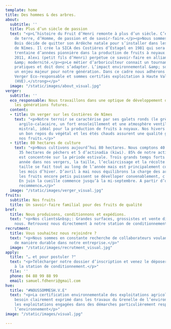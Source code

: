 ```yaml
---
template: home
title: Des hommes & des arbres.
about:
  subtitle: ''
  title: Plus d’un siècle de passion
  text: "<p>L’histoire du Fruit d’Henri remonte à plus d’un siècle. C’est une histoire
    de terre, d’Homme, de passion et de savoir-faire.</p><p>Nous sommes en 1979 lorsqu’Henri
    Bois décide de quitter son Ardèche natale pour s’installer dans les Costières
    de Nîmes. Il crée la SICA des Costières d’Estagel en 1981 qui sera durant une
    trentaine d’années pionnière dans la production de fruits à noyaux.</p><p>Depuis
    2011, Alexi (petit fils d’Henri) perpétue ce savoir-faire en alliant tradition
    &amp; modernité.</p><p>Le métier d’arboriculteur connait un tournant dans ses
    pratiques et doit donc s’adapter. L’impact environnemental &amp; social représente
    un enjeu majeur pour notre génération. Dans ce cadre nous adhérons à la démarche<strong>
    Verger Eco-responsable et sommes certifiés exploitation à Haute Valeur Environnementale
    (HVE).</strong></p>"
  image: "/static/images/about_visual.jpg"
verger:
  subtitle: ''
  eco_responsable: Nous travaillons dans une optique de développement durable pour
    les générations futures.
  content:
  - title: Un verger sur les Costières de Nîmes
    text: "<p>Notre terroir se caractérise par ses galets ronds (le grès), un sol
      argilo-calacaire, un fort ensoleillement et une atmosphère ventillée par le
      mistral, idéal pour la production de fruits à noyaux. Nos hivers froids permettent
      un bon repos du végétal et les étés chauds assurent une qualité gustative à
      nos fruits.</p>"
  - title: 80 hectares de culture
    text: "<p>Nous cultivons aujourd’hui 80 hectares. Nous comptons 40 hectares d’abricotiers,
      35 hectares de pêchers et 5 d’actinadia (kiwi). 85% de notre activité commerciale
      est concentrée sur la période estivale. Trois grands temps forts rythment une
      année dans nos vergers, la taille, l’eclaircissage et la récolte. </p><p>La
      taille se fait tout au long de l’année mais est principalement concentrée sur
      les mois d’hiver. D’avril à mai nous équilibrons la charge des arbres pour que
      les fruits encore petis puissent se dévelloper convenablement, c’est l’éclaircissage.
      En juin la cueille commence jusqu’à la mi-septembre. A partir d’octobre la taille
      recommence…</p>"
  image: "/static/images/verger_visual.jpg"
fruits:
  subtitle: Nos fruits
  title: Un savoir-faire familial pour des fruits de qualité
bref:
  title: Nous produisons, conditionnons et expédions.
  text: "<p>Nos clients&nbsp;: Grandes surfaces, grossistes et vente directe chez
    nous. Retrouvez nous directement à notre station de conditionnement</p>"
recrutment:
  title: Vous souhaitez nous rejoindre ?
  text: "<p>Nous sommes en constante recherche de collaborateurs voulant s’investir
    de manière durable dans notre entreprise.</p>"
  image: "/static/images/recrutment_visual.jpg"
apply:
  title: "… et pour postuler ?"
  text: "<p>Télécharger notre dossier d’inscription et venez le déposer aux bureaux
    à la station de conditionnement.</p>"
  file: ''
  phone: 04 88 99 88 99
  email: samuel.fdhenri@gmail.com
hve:
  title: "#NOUSSOMMESH.V.E"
  text: "<p>La certification environnementale des exploitations agricoles répond au
    besoin clairement exprimé dans les travaux du Grenelle de l’environnement de reconnaître
    les exploitations engagées dans des démarches particulièrement respectueuses de
    l’environnement</p>"
image: "/static/images/visual.jpg"

---
```


